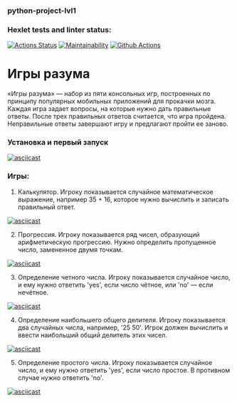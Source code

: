 ### python-project-lvl1
### Hexlet tests and linter status:
[![Actions Status](https://github.com/Dmitry-Zhiryakov/python-project-lvl1/workflows/hexlet-check/badge.svg)](https://github.com/Dmitry-Zhiryakov/python-project-lvl1/actions)
[![Maintainability](https://api.codeclimate.com/v1/badges/edc43778536664726a54/maintainability)](https://codeclimate.com/github/Dmitry-Zhiryakov/python-project-lvl1/maintainability)
[![Github Actions](https://github.com/Dmitry-Zhiryakov/python-project-lvl1/actions/workflows/github_actions.yml/badge.svg)](https://github.com/Dmitry-Zhiryakov/python-project-lvl1/actions/workflows/github_actions.yml)

# Игры разума

«Игры разума» — набор из пяти консольных игр, построенных по принципу популярных мобильных приложений для прокачки мозга. Каждая игра задает вопросы, на которые нужно дать правильные ответы. После трех правильных ответов считается, что игра пройдена. Неправильные ответы завершают игру и предлагают пройти ее заново. 

### Установка и первый запуск 

[![asciicast](https://asciinema.org/a/HucbxeVenqFwpQAmz3gjk3syL.svg)](https://asciinema.org/a/HucbxeVenqFwpQAmz3gjk3syL)

### Игры:
1. Калькулятор. Игроку показывается случайное математическое выражение, например 35 + 16, которое нужно вычислить и записать правильный ответ.

[![asciicast](https://asciinema.org/a/BEtMChvqeK8g92mmTgY5HkKcr.svg)](https://asciinema.org/a/BEtMChvqeK8g92mmTgY5HkKcr)

2. Прогрессия. Игроку показывается ряд чисел, образующий арифметическую прогрессию. Нужно определить пропущенное число, замененное двумя точкам.

[![asciicast](https://asciinema.org/a/ekfNSCiff2sxkczrD1e9GE9Jm.svg)](https://asciinema.org/a/ekfNSCiff2sxkczrD1e9GE9Jm)

3. Определение четного числа. Игроку показывается случайное число, и ему нужно ответить 'yes', если число чётное, или 'no' — если нечётное.

[![asciicast](https://asciinema.org/a/Z6sFS8GBnjvxEQWId5YDwjolj.svg)](https://asciinema.org/a/Z6sFS8GBnjvxEQWId5YDwjolj)

4. Определение наибольшего общего делителя. Игроку показывается два случайных числа, например, '25 50'. Игрок должен вычислить и ввести наибольший общий делитель этих чисел.

[![asciicast](https://asciinema.org/a/B2wBtd1TCIWdM6spnPreuOQpo.svg)](https://asciinema.org/a/B2wBtd1TCIWdM6spnPreuOQpo)

5. Определение простого числа. Игроку показывается случайное число, и ему нужно ответить 'yes', если число простое. В противном случае нужно ответить 'no'.

[![asciicast](https://asciinema.org/a/SUVMzGIcqHLcuixBAorWtnsTh.svg)](https://asciinema.org/a/SUVMzGIcqHLcuixBAorWtnsTh)